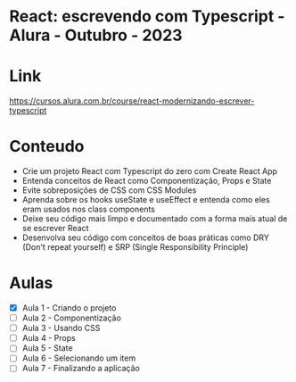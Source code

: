 # React: escrevendo com Typescript - Alura - Outubro - 2023

# Link
https://cursos.alura.com.br/course/react-modernizando-escrever-typescript

# Conteudo
- Crie um projeto React com Typescript do zero com Create React App
- Entenda conceitos de React como Componentização, Props e State
- Evite sobreposições de CSS com CSS Modules
- Aprenda sobre os hooks useState e useEffect e entenda como eles eram usados nos class components
- Deixe seu código mais limpo e documentado com a forma mais atual de se escrever React
- Desenvolva seu código com conceitos de boas práticas como DRY (Don't repeat yourself) e SRP (Single Responsibility Principle)

# Aulas 

- [x] Aula 1 - Criando o projeto 
- [ ] Aula 2 - Componentização
- [ ] Aula 3 - Usando CSS
- [ ] Aula 4 - Props
- [ ] Aula 5 - State
- [ ] Aula 6 - Selecionando um item
- [ ] Aula 7 - Finalizando a aplicação